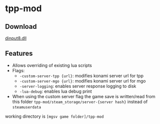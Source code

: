 # tpp-mod

## Download

[dinput8.dll](https://github.alicent.cat/tpp-mod/dinput8.dll)

## Features

- Allows overriding of existing lua scripts
- Flags:
  - `-custom-server-tpp {url}`: modifies konami server url for tpp
  - `-custom-server-mgo {url}`: modifies konami server url for mgo
  - `-server-logging`: enables server response logging to disk
  - `-lua-debug`: enables lua debug print
- When using the custom server flag the game save is written/read from this folder `tpp-mod/steam_storage/server-{server hash}` instead of `steamuserdata`

working directory is `[mgsv game folder]/tpp-mod`
